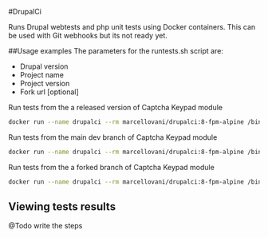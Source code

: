 #DrupalCi

Runs Drupal webtests and php unit tests using Docker containers.
This can be used with Git webhooks but its not ready yet.

##Usage examples
The parameters for the runtests.sh script are:
* Drupal version
* Project name
* Project version
* Fork url [optional]

Run tests from the a released version of Captcha Keypad module

```bash
docker run --name drupalci --rm marcellovani/drupalci:8-fpm-alpine /bin/sh -c "sh runtests.sh 8 captcha_keypad 1.x"
```

Run tests from the main dev branch of Captcha Keypad module

```bash
docker run --name drupalci --rm marcellovani/drupalci:8-fpm-alpine /bin/sh -c "sh runtests.sh 8 captcha_keypad 1.x-dev"
```

Run tests from the a forked branch of Captcha Keypad module

```bash
docker run --name drupalci --rm marcellovani/drupalci:8-fpm-alpine /bin/sh -c "sh runtests.sh 8 captcha_keypad broken_test-dev https://github.com/marcelovani/captcha_keypad.git"
```

## Viewing tests results
@Todo write the steps
